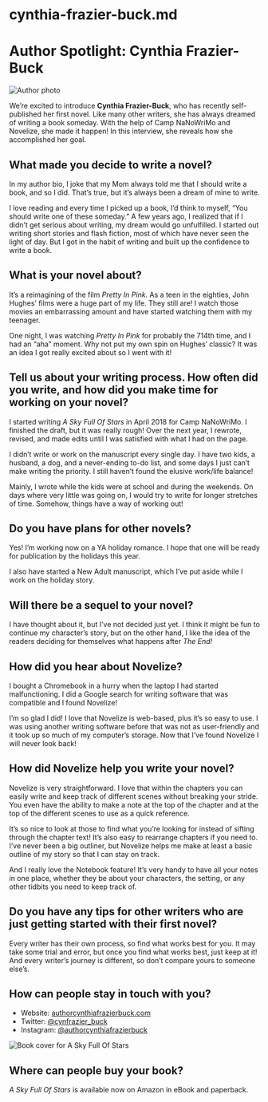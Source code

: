 # cynthia-frazier-buck.md

# Author Spotlight: Cynthia Frazier-Buck

![Author photo](Cynthia+Frazer-Buck.jpg)

We’re excited to introduce **Cynthia Frazier-Buck**, who has recently self-published her first novel. Like many other writers, she has always dreamed of writing a book someday. With the help of Camp NaNoWriMo and Novelize, she made it happen! In this interview, she reveals how she accomplished her goal.

## What made you decide to write a novel?

In my author bio, I joke that my Mom always told me that I should write a book, and so I did. That’s true, but it’s always been a dream of mine to write.

I love reading and every time I picked up a book, I’d think to myself, “You should write one of these someday.” A few years ago, I realized that if I didn’t get serious about writing, my dream would go unfulfilled. I started out writing short stories and flash fiction, most of which have never seen the light of day. But I got in the habit of writing and built up the confidence to write a book.

## What is your novel about?

It’s a reimagining of the film _Pretty In Pink._ As a teen in the eighties, John Hughes’ films were a huge part of my life. They still are! I watch those movies an embarrassing amount and have started watching them with my teenager.

One night, I was watching _Pretty In Pink_ for probably the 714th time, and I had an “aha” moment. Why not put my own spin on Hughes’ classic? It was an idea I got really excited about so I went with it!

## Tell us about your writing process. How often did you write, and how did you make time for working on your novel?

I started writing _A Sky Full Of Stars_ in April 2018 for Camp NaNoWriMo. I finished the draft, but it was really rough! Over the next year, I rewrote, revised, and made edits until I was satisfied with what I had on the page.

I didn’t write or work on the manuscript every single day. I have two kids, a husband, a dog, and a never-ending to-do list, and some days I just can’t make writing the priority. I still haven’t found the elusive work/life balance!

Mainly, I wrote while the kids were at school and during the weekends. On days where very little was going on, I would try to write for longer stretches of time. Somehow, things have a way of working out!

## Do you have plans for other novels?

Yes! I’m working now on a YA holiday romance. I hope that one will be ready for publication by the holidays this year.

I also have started a New Adult manuscript, which I’ve put aside while I work on the holiday story.

## Will there be a sequel to your novel?

I have thought about it, but I’ve not decided just yet. I think it might be fun to continue my character’s story, but on the other hand, I like the idea of the readers deciding for themselves what happens after _The End!_

## How did you hear about Novelize?

I bought a Chromebook in a hurry when the laptop I had started malfunctioning. I did a Google search for writing software that was compatible and I found Novelize!

I’m so glad I did! I love that Novelize is web-based, plus it’s so easy to use. I was using another writing software before that was not as user-friendly and it took up so much of my computer’s storage. Now that I’ve found Novelize I will never look back!

## How did Novelize help you write your novel?

Novelize is very straightforward. I love that within the chapters you can easily write and keep track of different scenes without breaking your stride. You even have the ability to make a note at the top of the chapter and at the top of the different scenes to use as a quick reference.

It’s so nice to look at those to find what you’re looking for instead of sifting through the chapter text! It’s also easy to rearrange chapters if you need to. I’ve never been a big outliner, but Novelize helps me make at least a basic outline of my story so that I can stay on track.

And I really love the Notebook feature! It’s very handy to have all your notes in one place, whether they be about your characters, the setting, or any other tidbits you need to keep track of.

## Do you have any tips for other writers who are just getting started with their first novel?

Every writer has their own process, so find what works best for you. It may take some trial and error, but once you find what works best, just keep at it! And every writer’s journey is different, so don’t compare yours to someone else’s.

## How can people stay in touch with you?

- Website: [authorcynthiafrazierbuck.com](http://authorcynthiafrazierbuck.com)
- Twitter: [@cynfrazier_buck](https://twitter.com/cynfrazier_buck)
- Instagram: [@authorcynthiafrazierbuck](https://www.instagram.com/authorcynthiafrazierbuck)

![Book cover for A Sky Full Of Stars](fee12afd-1e0f-45fc-8de9-ad274ee0dac3.jpg)

## Where can people buy your book?

_A Sky Full Of Stars_ is available now on Amazon in eBook and paperback.

